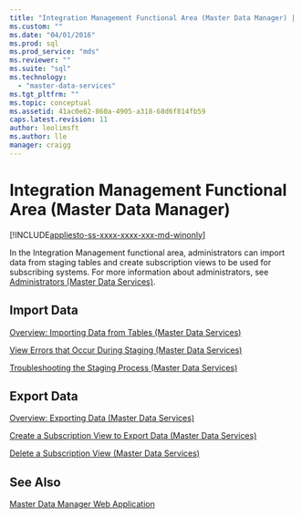 ```yaml
---
title: "Integration Management Functional Area (Master Data Manager) | Microsoft Docs"
ms.custom: ""
ms.date: "04/01/2016"
ms.prod: sql
ms.prod_service: "mds"
ms.reviewer: ""
ms.suite: "sql"
ms.technology: 
  - "master-data-services"
ms.tgt_pltfrm: ""
ms.topic: conceptual
ms.assetid: 41ac0e62-860a-4905-a318-68d6f814fb59
caps.latest.revision: 11
author: leolimsft
ms.author: lle
manager: craigg
---
```

# Integration Management Functional Area (Master Data Manager)

[!INCLUDE[appliesto-ss-xxxx-xxxx-xxx-md-winonly](../includes/appliesto-ss-xxxx-xxxx-xxx-md-winonly.md)]

  In the Integration Management functional area, administrators can import data from staging tables and create subscription views to be used for subscribing systems. For more information about administrators, see [Administrators &#40;Master Data Services&#41;](../master-data-services/administrators-master-data-services.md).  
  
## Import Data  
 [Overview: Importing Data from Tables &#40;Master Data Services&#41;](../master-data-services/overview-importing-data-from-tables-master-data-services.md)  
  
 [View Errors that Occur During Staging &#40;Master Data Services&#41;](../master-data-services/view-errors-that-occur-during-staging-master-data-services.md)  
  
 [Troubleshooting the Staging Process (Master Data Services)](http://social.technet.microsoft.com/wiki/contents/articles/troubleshooting-the-staging-process-master-data-services.aspx)  
  
## Export Data  
 [Overview: Exporting Data &#40;Master Data Services&#41;](../master-data-services/overview-exporting-data-master-data-services.md)  
  
 [Create a Subscription View to Export Data &#40;Master Data Services&#41;](../master-data-services/create-a-subscription-view-to-export-data-master-data-services.md)  
  
 [Delete a Subscription View &#40;Master Data Services&#41;](../master-data-services/delete-a-subscription-view-master-data-services.md)  
  
## See Also  
 [Master Data Manager Web Application](../master-data-services/master-data-manager-web-application.md)  
  
  
